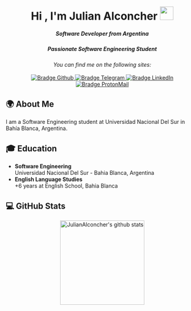 <h1 align="center">Hi , I'm Julian Alconcher <img src="https://media.giphy.com/media/hvRJCLFzcasrR4ia7z/giphy.gif" width="35"></h1>
<h5 align="center">Software Developer from Argentina</h5>
<h5 align="center">Passionate Software Engineering Student</h5>

<p align="center">
    <i>You can find me on the following sites:</i>
    <br/><br/>
    <a href="https://github.com/JulianAlconcher" target="_blank">
        <img src="https://img.shields.io/badge/-Github-000?logo=github&style=for-the-badge&logoColor=white" alt="Bradge Github" />
    </a>
    <a href="https://julianalconcher.vercel.app/" target="_blank">
        <img src="https://img.shields.io/badge/Portfolio-%23000000.svg?style=for-the-badge&logo=firefox&logoColor=#FF7139" alt="Bradge Telegram" />
    </a>
    <a href="https://www.linkedin.com/in/julian-alconcher/" target="_blank">
        <img src="https://img.shields.io/badge/-LinkedIn-0077B5?logo=linkedin&style=for-the-badge&logoColor=white" alt="Bradge LinkedIn" />
    </a>
    <a href="mailto:alconcherjulian@gmail.com" target="_blank">
        <img src="https://img.shields.io/badge/Gmail-D14836?style=for-the-badge&logo=gmail&logoColor=white" alt="Bradge ProtonMail" />
    </a>
</p>

## 🌍 About Me
I am a Software Engineering student at Universidad Nacional Del Sur in Bahía Blanca, Argentina.

## 🎓 Education
- **Software Engineering**  
  Universidad Nacional Del Sur - Bahia Blanca, Argentina
- **English Language Studies**  
  +6 years at English School, Bahia Blanca

## 💻 GitHub Stats

<div align="center">
<a href="https://github.com/JulianAlconcher">
 <img align="center" src="https://github-readme-stats.vercel.app/api?username=JulianAlconcher&count_private=true&hide=stars&show_icons=true&theme=dark&line_height=27"  alt="JulianAlconcher's github stats" height="220px" />
</a>
</div>

